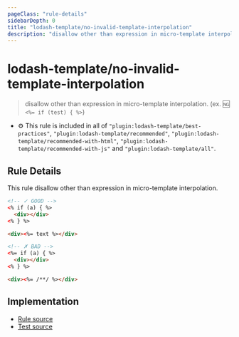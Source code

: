 ```yaml
---
pageClass: "rule-details"
sidebarDepth: 0
title: "lodash-template/no-invalid-template-interpolation"
description: "disallow other than expression in micro-template interpolation. (ex. :ng: `<%= if (test) { %>`)"
---
```

# lodash-template/no-invalid-template-interpolation
> disallow other than expression in micro-template interpolation. (ex. :ng: `<%= if (test) { %>`)

- :gear: This rule is included in all of `"plugin:lodash-template/best-practices"`, `"plugin:lodash-template/recommended"`, `"plugin:lodash-template/recommended-with-html"`, `"plugin:lodash-template/recommended-with-js"` and `"plugin:lodash-template/all"`.

## Rule Details

This rule disallow other than expression in micro-template interpolation.

<eslint-code-block :rules="{'lodash-template/no-invalid-template-interpolation': ['error']}">

```html
<!-- ✓ GOOD -->
<% if (a) { %>
  <div></div>
<% } %>

<div><%= text %></div>

<!-- ✗ BAD -->
<%= if (a) { %>
  <div></div>
<% } %>

<div><%= /**/ %></div>
```

</eslint-code-block>

## Implementation

- [Rule source](https://github.com/ota-meshi/eslint-plugin-lodash-template/blob/master/lib/rules/no-invalid-template-interpolation.js)
- [Test source](https://github.com/ota-meshi/eslint-plugin-lodash-template/blob/master/tests/lib/rules/no-invalid-template-interpolation.js)
